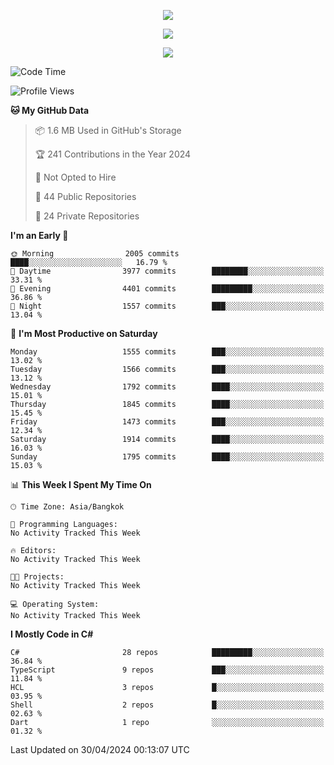 <p align="center">
  <a href="say-hi.gif"> 
    <img align="center" src="say-hi.gif"/>
  </a>
</p>
<p align="center">
  <a href="https://github.com/htthinh1999">
    <img align="center" src="https://github-readme-stats-kappa-pink.vercel.app/api?username=htthinh1999&show_icons=true&count_private=true&theme=dracula"/>
  </a>
</p>
<p align="center">
  <a href="https://github.com/htthinh1999">
    <img src="https://github-readme-stats-kappa-pink.vercel.app/api/top-langs/?username=htthinh1999&layout=compact&langs_count=6&count_private=true&hide=tsql,hlsl,glsl,shaderlab&theme=dracula"/>
  </a>
</p>

<!--START_SECTION:waka-->
![Code Time](http://img.shields.io/badge/Code%20Time-0%20secs-blue)

![Profile Views](http://img.shields.io/badge/Profile%20Views-0-blue)

**🐱 My GitHub Data** 

> 📦 1.6 MB Used in GitHub's Storage 
 > 
> 🏆 241 Contributions in the Year 2024
 > 
> 🚫 Not Opted to Hire
 > 
> 📜 44 Public Repositories 
 > 
> 🔑 24 Private Repositories 
 > 
**I'm an Early 🐤** 

```text
🌞 Morning                2005 commits        ████░░░░░░░░░░░░░░░░░░░░░   16.79 % 
🌆 Daytime                3977 commits        ████████░░░░░░░░░░░░░░░░░   33.31 % 
🌃 Evening                4401 commits        █████████░░░░░░░░░░░░░░░░   36.86 % 
🌙 Night                  1557 commits        ███░░░░░░░░░░░░░░░░░░░░░░   13.04 % 
```
📅 **I'm Most Productive on Saturday** 

```text
Monday                   1555 commits        ███░░░░░░░░░░░░░░░░░░░░░░   13.02 % 
Tuesday                  1566 commits        ███░░░░░░░░░░░░░░░░░░░░░░   13.12 % 
Wednesday                1792 commits        ████░░░░░░░░░░░░░░░░░░░░░   15.01 % 
Thursday                 1845 commits        ████░░░░░░░░░░░░░░░░░░░░░   15.45 % 
Friday                   1473 commits        ███░░░░░░░░░░░░░░░░░░░░░░   12.34 % 
Saturday                 1914 commits        ████░░░░░░░░░░░░░░░░░░░░░   16.03 % 
Sunday                   1795 commits        ████░░░░░░░░░░░░░░░░░░░░░   15.03 % 
```


📊 **This Week I Spent My Time On** 

```text
🕑︎ Time Zone: Asia/Bangkok

💬 Programming Languages: 
No Activity Tracked This Week

🔥 Editors: 
No Activity Tracked This Week

🐱‍💻 Projects: 
No Activity Tracked This Week

💻 Operating System: 
No Activity Tracked This Week
```

**I Mostly Code in C#** 

```text
C#                       28 repos            █████████░░░░░░░░░░░░░░░░   36.84 % 
TypeScript               9 repos             ███░░░░░░░░░░░░░░░░░░░░░░   11.84 % 
HCL                      3 repos             █░░░░░░░░░░░░░░░░░░░░░░░░   03.95 % 
Shell                    2 repos             █░░░░░░░░░░░░░░░░░░░░░░░░   02.63 % 
Dart                     1 repo              ░░░░░░░░░░░░░░░░░░░░░░░░░   01.32 % 
```




 Last Updated on 30/04/2024 00:13:07 UTC
<!--END_SECTION:waka-->
